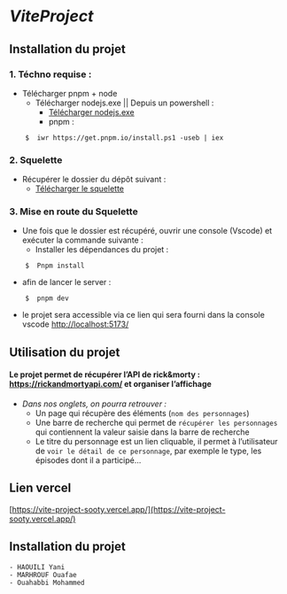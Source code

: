 # *ViteProject*


## Installation du projet 
### 1.	Téchno requise :
- Télécharger pnpm + node
  - Télécharger nodejs.exe || Depuis un powershell : 
    -  [Télécharger nodejs.exe](https://nodejs.org/en/download/)
    -  pnpm :
```
    $  iwr https://get.pnpm.io/install.ps1 -useb | iex
```

### 2.	Squelette 
- Récupérer le dossier du dépôt suivant :
    -  [Télécharger le squelette](https://github.com/Punkte/vite-project)
### 3.	Mise en route du Squelette
- Une fois que le dossier est récupéré, ouvrir une console (Vscode) et exécuter la commande suivante : 
  - Installer les dépendances du projet :
```
    $  Pnpm install
```
  -	  afin de lancer le server :
```
    $  pnpm dev 
```
  - le projet sera accessible via ce lien qui sera fourni dans la console vscode [http://localhost:5173/](http://localhost:5173/ )


## Utilisation du projet 
#### Le projet permet de récupérer l’API de rick&morty : https://rickandmortyapi.com/ et organiser l’affichage
  - *Dans nos onglets, on pourra retrouver :*
    - Un page qui récupère des éléments (`nom des personnages`)
    - Une barre de recherche qui permet de `récupérer les personnages` qui contiennent la valeur saisie dans la barre de recherche 
    - Le titre du personnage est un lien cliquable, il permet à l’utilisateur de `voir le détail de ce personnage`, par exemple le type, les épisodes dont il a participé… 

## Lien vercel 
[https://vite-project-sooty.vercel.app/](https://vite-project-sooty.vercel.app/)

## Installation du projet 
    - HAOUILI Yani
    - MARHROUF Ouafae
    - Ouahabbi Mohammed

